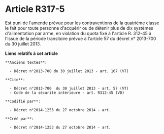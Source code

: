 # Article R317-5

Est puni de l'amende prévue pour les contraventions de la quatrième classe le fait pour toute personne d'acquérir ou de
détenir plus de dix systèmes d'alimentation par arme, en violation du quota fixé à l'article R. 312-45 à l'issue de la
période transitoire prévue à l'article 57 du décret n° 2013-700 du 30 juillet 2013.

**Liens relatifs à cet article**

	**Anciens textes**:

	  - Décret n°2013-700 du 30 juillet 2013 - art. 167 (VT)

	**Cite**:

	  - Décret n°2013-700  du 30 juillet 2013 - art. 57 (VT)
	  - Code de la sécurité intérieure - art. R312-45 (VD)

	**Codifié par**:

	  - Décret n°2014-1253 du 27 octobre 2014 - art.

	**Créé par**:

	  - Décret n°2014-1253 du 27 octobre 2014 - art.
